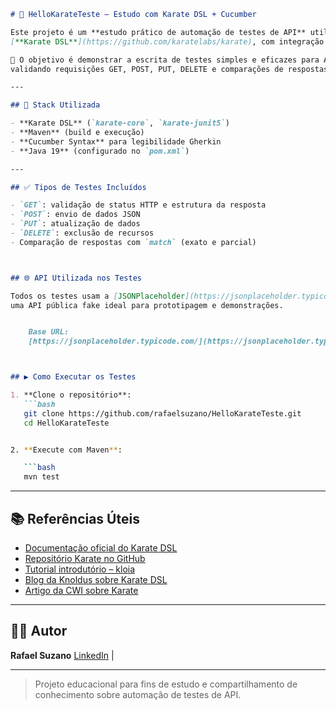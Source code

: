 

```markdown
# 🥋 HelloKarateTeste – Estudo com Karate DSL + Cucumber

Este projeto é um **estudo prático de automação de testes de API** utilizando o framework 
[**Karate DSL**](https://github.com/karatelabs/karate), com integração ao **Maven** e ao **Cucumber**.

🎯 O objetivo é demonstrar a escrita de testes simples e eficazes para APIs REST, 
validando requisições GET, POST, PUT, DELETE e comparações de respostas JSON.

---

## 🔧 Stack Utilizada

- **Karate DSL** (`karate-core`, `karate-junit5`)
- **Maven** (build e execução)
- **Cucumber Syntax** para legibilidade Gherkin
- **Java 19** (configurado no `pom.xml`)

---

## ✅ Tipos de Testes Incluídos

- `GET`: validação de status HTTP e estrutura da resposta  
- `POST`: envio de dados JSON  
- `PUT`: atualização de dados  
- `DELETE`: exclusão de recursos  
- Comparação de respostas com `match` (exato e parcial)



## 🌐 API Utilizada nos Testes

Todos os testes usam a [JSONPlaceholder](https://jsonplaceholder.typicode.com/),
uma API pública fake ideal para prototipagem e demonstrações.


    Base URL:
    [https://jsonplaceholder.typicode.com/](https://jsonplaceholder.typicode.com/)



## ▶️ Como Executar os Testes

1. **Clone o repositório**:
   ```bash
   git clone https://github.com/rafaelsuzano/HelloKarateTeste.git
   cd HelloKarateTeste


2. **Execute com Maven**:

   ```bash
   mvn test
   ```

---

## 📚 Referências Úteis

* [Documentação oficial do Karate DSL](https://karatelabs.github.io/karate/)
* [Repositório Karate no GitHub](https://github.com/karatelabs/karate)
* [Tutorial introdutório – kloia](https://www.kloia.com/blog/step-1-introduction-to-karate-project-setup-hello-world)
* [Blog da Knoldus sobre Karate DSL](https://blog.knoldus.com/karate-dsl-getting-started/)
* [Artigo da CWI sobre Karate](https://cwi.com.br/blog/karate-dsl-para-automatizar-testes-de-apis/)

---

## 👨‍💻 Autor
**Rafael Suzano**
[LinkedIn](https://www.linkedin.com/in/rafaelsuzano/) |

---

> Projeto educacional para fins de estudo e compartilhamento de conhecimento sobre automação de testes de API.

